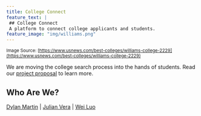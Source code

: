 ```yaml
---
title: College Connect
feature_text: |
 ## College Connect
 A platform to connect college applicants and students.
feature_image: "img/williams.png"
---
```

<small> Image Source: [https://www.usnews.com/best-colleges/williams-college-2229](https://www.usnews.com/best-colleges/williams-college-2229) </small>

We are moving the college search process into the hands of students.  Read our [project proposal](/proposal.md) to learn more.

## Who Are We?

[Dylan Martin](https://dylan-martin.github.io) |  [Julian Vera](https://verajulian.github.io) | [Wei Luo](https://wl5.github.io/)
